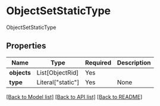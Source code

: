 # ObjectSetStaticType

ObjectSetStaticType

## Properties
| Name | Type | Required | Description |
| ------------ | ------------- | ------------- | ------------- |
**objects** | List[ObjectRid] | Yes |  |
**type** | Literal["static"] | Yes | None |


[[Back to Model list]](../../README.md#documentation-for-models) [[Back to API list]](../../README.md#documentation-for-api-endpoints) [[Back to README]](../../README.md)
